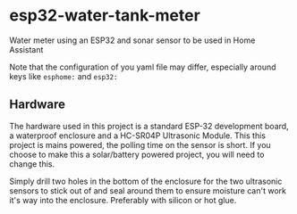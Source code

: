 # esp32-water-tank-meter
Water meter using an ESP32 and sonar sensor to be used in Home Assistant

Note that the configuration of you yaml file may differ, especially around keys like `esphome:` and `esp32:`

## Hardware

The hardware used in this project is a standard ESP-32 development board, a waterproof enclosure and a HC-SR04P Ultrasonic Module. This this project is mains powered, the polling time on the sensor is short. If you choose to make this a solar/battery powered project, you will need to change this.

Simply drill two holes in the bottom of the enclosure for the two ultrasonic sensors to stick out of and seal around them to ensure moisture can't work it's way into the enclosure. Preferably with silicon or hot glue.